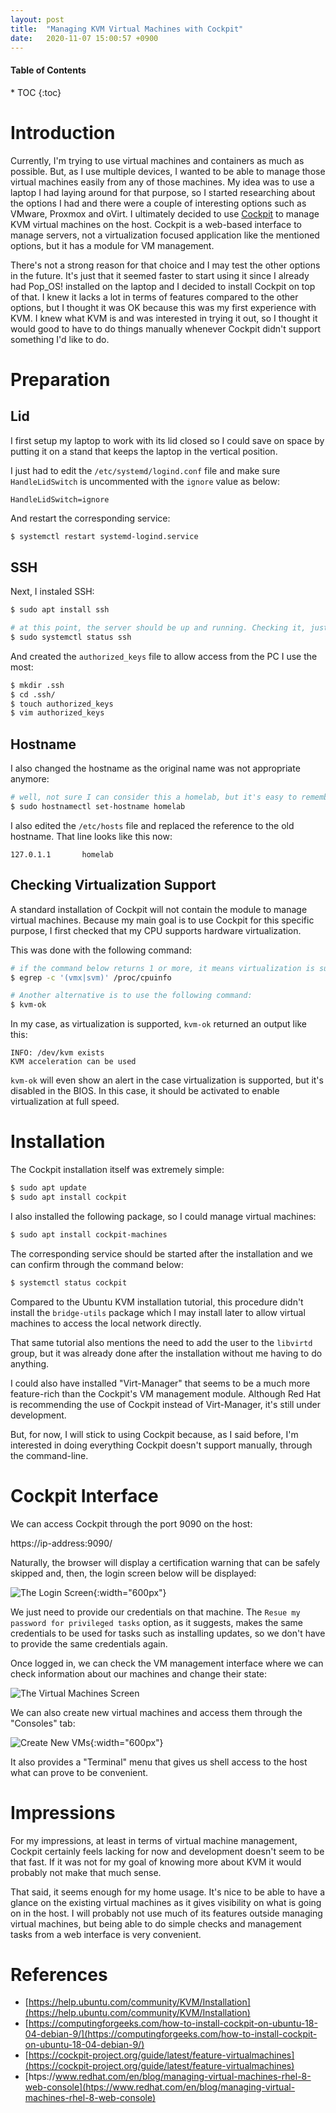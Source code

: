 ```yaml
---
layout: post
title:  "Managing KVM Virtual Machines with Cockpit"
date:   2020-11-07 15:00:57 +0900
---
```


<h4>Table of Contents</h4>
* TOC
{:toc}

# Introduction

Currently, I'm trying to use virtual machines and containers as much as possible. But, as I use multiple devices, I wanted to be able to manage those virtual machines easily from any of those machines. My idea was to use a laptop I had laying around for that purpose, so I started researching about the options I had and there were a couple of interesting options such as VMware, Proxmox and oVirt. I ultimately decided to use [Cockpit][cockpit-url] to manage KVM virtual machines on the host. Cockpit is a web-based interface to manage servers, not a virtualization focused application like the mentioned options, but it has a module for VM management.

There's not a strong reason for that choice and I may test the other options in the future. It's just that it seemed faster to start using it since I already had Pop_OS! installed on the laptop and I decided to install Cockpit on top of that. I knew it lacks a lot in terms of features compared to the other options, but I thought it was OK because this was my first experience with KVM. I knew what KVM is and was interested in trying it out, so I thought it would good to have to do things manually whenever Cockpit didn't support something I'd like to do.

# Preparation

## Lid

I first setup my laptop to work with its lid closed so I could save on space by putting it on a stand that keeps the laptop in the vertical position.

I just had to edit the `/etc/systemd/logind.conf` file and make sure `HandleLidSwitch` is uncommented with the `ignore` value as below:

```
HandleLidSwitch=ignore
```

And restart the corresponding service:

```bash
$ systemctl restart systemd-logind.service
```

## SSH

Next, I instaled SSH:

```bash
$ sudo apt install ssh

# at this point, the server should be up and running. Checking it, just in case:
$ sudo systemctl status ssh
```

And created the `authorized_keys` file to allow access from the PC I use the most:

```bash
$ mkdir .ssh
$ cd .ssh/
$ touch authorized_keys
$ vim authorized_keys
```

## Hostname

I also changed the hostname as the original name was not appropriate anymore:

```bash
# well, not sure I can consider this a homelab, but it's easy to remember :D
$ sudo hostnamectl set-hostname homelab
```

I also edited the `/etc/hosts` file and replaced the reference to the old hostname. That line looks like this now:

```
127.0.1.1       homelab
```

## Checking Virtualization Support

A standard installation of Cockpit will not contain the module to manage virtual machines. Because my main goal is to use Cockpit for this specific purpose, I first checked that my CPU supports hardware virtualization.

This was done with the following command:

```bash
# if the command below returns 1 or more, it means virtualization is supported.
$ egrep -c '(vmx|svm)' /proc/cpuinfo

# Another alternative is to use the following command:
$ kvm-ok
```

In my case, as virtualization is supported, `kvm-ok` returned an output like this:

```
INFO: /dev/kvm exists
KVM acceleration can be used
```

`kvm-ok` will even show an alert in the case virtualization is supported, but it's disabled in the BIOS. In this case, it should be activated to enable virtualization at full speed.

# Installation

The Cockpit installation itself was extremely simple:

```bash
$ sudo apt update
$ sudo apt install cockpit
```

I also installed the following package, so I could manage virtual machines:

```bash
$ sudo apt install cockpit-machines
```

The corresponding service should be started after the installation and we can confirm through the command below:

```bash
$ systemctl status cockpit
```

Compared to the Ubuntu KVM installation tutorial, this procedure didn't install the `bridge-utils` package which I may install later to allow virtual machines to access the local network directly.

That same tutorial also mentions the need to add the user to the `libvirtd` group, but it was already done after the installation without me having to do anything.

I could also have installed "Virt-Manager" that seems to be a much more feature-rich than the Cockpit's VM management module. Although Red Hat is recommending the use of Cockpit instead of Virt-Manager, it's still under development.

But, for now, I will stick to using Cockpit because, as I said before, I'm interested in doing everything Cockpit doesn't support manually, through the command-line.

# Cockpit Interface

We can access Cockpit through the port 9090 on the host:

https://ip-address:9090/

Naturally, the browser will display a certification warning that can be safely skipped and, then, the login screen below will be displayed:

![The Login Screen](/assets/images/blog/kvm-and-cockpit/login.png){:width="600px"}

We just need to provide our credentials on that machine. The `Resue my password for privileged tasks` option, as it suggests, makes the same credentials to be used for tasks such as installing updates, so we don't have to provide the same credentials again.

Once logged in, we can check the VM management interface where we can check information about our machines and change their state:

![The Virtual Machines Screen](/assets/images/blog/kvm-and-cockpit/vms.png)

We can also create new virtual machines and access them through the "Consoles" tab:

![Create New VMs](/assets/images/blog/kvm-and-cockpit/new-vm.png){:width="600px"}

It also provides a "Terminal" menu that gives us shell access to the host what can prove to be convenient.

# Impressions

For my impressions, at least in terms of virtual machine management, Cockpit certainly feels lacking for now and development doesn't seem to be that fast. If it was not for my goal of knowing more about KVM it would probably not make that much sense.

That said, it seems enough for my home usage. It's nice to be able to have a glance on the existing virtual machines as it gives visibility on what is going on in the host. I will probably not use much of its features outside managing virtual machines, but being able to do simple checks and management tasks from a web interface is very convenient.

# References

* [https://help.ubuntu.com/community/KVM/Installation](https://help.ubuntu.com/community/KVM/Installation)
* [https://computingforgeeks.com/how-to-install-cockpit-on-ubuntu-18-04-debian-9/](https://computingforgeeks.com/how-to-install-cockpit-on-ubuntu-18-04-debian-9/)
* [https://cockpit-project.org/guide/latest/feature-virtualmachines](https://cockpit-project.org/guide/latest/feature-virtualmachines)
* [htps://www.redhat.com/en/blog/managing-virtual-machines-rhel-8-web-console](htps://www.redhat.com/en/blog/managing-virtual-machines-rhel-8-web-console)

[cockpit-url]: https://cockpit-project.org/
